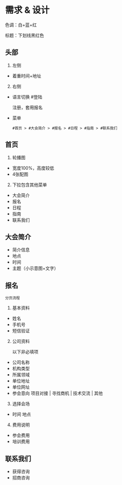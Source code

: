 # 需求 & 设计

色调：白+蓝+红

标题：下划线黑红色

## 头部

1. 左侧

- 着重时间+地址

2. 右侧

- 语言切换 #登陆

	注册，套用报名

- 菜单

	`#首页 > #大会简介 > #报名 > #日程 > #指南 > #联系我们`

##  首页

1. 轮播图

- 宽度100%，高度较低
- 4张配图

2. 下拉包含其他菜单
- 大会简介
- 报名 
- 日程 
- 指南  
- 联系我们

## 大会简介

- 简介信息
- 地点
- 时间
- 主题（小示意图+文字）

## 报名

	分页流程

1. 基本资料

- 姓名
- 手机号
- 短信验证

2. 公司资料

	以下非必填项

- 公司名称
- 机构类型
- 所属领域
- 单位地址
- 单位网址
- 参会意向
  项目对接 | 寻找商机 | 技术交流 | 其他

3. 选择会场

- 时间 地点

4. 费用说明

- 参会费用
- 培训费用

## 联系我们

- 获得咨询
- 招商咨询











